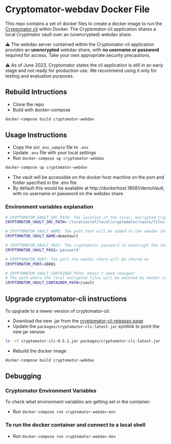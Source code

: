 # Cryptomator-webdav Docker File
This repo contains a set of docker files to create a docker image to run the [Cryptomator cli](https://github.com/cryptomator/cli) within Docker.
The Cryptomator-cli application shares a local Cryptmator vault over an (unencrypted) webdav share.

:warning: The webdav server contained within the Cryptomator-cli application provides an **unencrypted** webdav share, with **no username or password** required for access. Take your own appropriate security precautions.

:warning: As of June 2023, Cryptomator states the cli application is still in an early stage and not ready for production use. We recommend using it only for testing and evaluation purposes.

## Rebuild Intructions

* Clone the repo
* Build with docker-compose

```bash
docker-compose build cryptomator-webdav
```

## Usage Instructions

* Copy the `dot_env_sample` file to `.env`
* Update `.env` file with your local settings
* Run `docker-compose up cryptomator-webdav`
```bash
docker-compose up cryptomator-webdav
```
* The vault will be accessible on the docker host machine on the port and folder specified in the .env file
* By default this would be available at http://dockerhost:18081/demoVault, with no username or password on the webdav share

### Environment variables explanation

```bash
# CRYPTOMATOR_VAULT_SRC_PATH: The location of the local, encrypted Cryptomator files
CRYPTOMATOR_VAULT_SRC_PATH='/location/of/local/cryptomator/vaule/files'

# CRYPTOMATOR_VAULT_NAME: The path that will be added to the webdav share e.g. demovault would be shared at http://localhost:18081/demovault
CRYPTOMATOR_VAULT_NAME=demoVault

# CRYPTOMATOR_VAULT_PASS: The cryptomator password to unencrypt the vault
CRYPTOMATOR_VAULT_PASS='password'

# CRYPTOMATOR_PORT: The port the webdav share will be shared on
CRYPTOMATOR_PORT=18081

# CRYPTOMATOR_VAULT_CONTAINER_PATH: Doesn't need changed!
# The path where the local encrypted files will be mounted by docker-compose within the container.
CRYPTOMATOR_VAULT_CONTAINER_PATH=/vault
```

## Upgrade cryptomator-cli instructions
To upgrade to a newer version of cryptomator-cli:

* Download the new .jar from the [cryptomator-cli releases page](https://github.com/cryptomator/cli/releases)
* Update the `packages/cryptomator-cli-latest.jar` symlink to point the new jar version
```bash
ln -sf cryptomator-cli-0.5.1.jar packages/cryptomator-cli-latest.jar
```
* Rebuild the docker image
```bash
docker-compose build cryptomator-webdav
```

## Debugging

### Cryptomator Environment Variables
To check what environment variables are getting set in the container:
* Run `docker-compose run cryptomator-webdav-env`

### To run the docker container and connect to a local shell
* Run `docker-compose run cryptomator-webdav-dev`